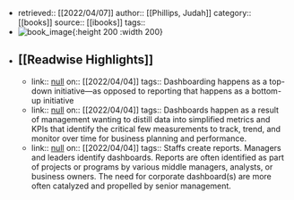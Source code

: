 - retrieved:: [[2022/04/07]]
  author:: [[Phillips, Judah]]
  category:: [[books]]
  source:: [[ibooks]]
  tags::
- ![book_image](https://readwise-assets.s3.amazonaws.com/static/images/default-book-icon-4.11327a2af05a.png){:height 200 :width 200}
- ## [[Readwise Highlights]]
	- link:: [null](null)
	  on:: [[2022/04/04]]
	  tags:: 
	  Dashboarding happens as a top-down initiative—as opposed to reporting that happens as a bottom-up initiative
	- link:: [null](null)
	  on:: [[2022/04/04]]
	  tags:: 
	  Dashboards happen as a result of management wanting to distill data into simplified metrics and KPIs that identify the critical few measurements to track, trend, and monitor over time for business planning and performance.
	- link:: [null](null)
	  on:: [[2022/04/04]]
	  tags:: 
	  Staffs create reports. Managers and leaders identify dashboards. Reports are often identified as part of projects or programs by various middle managers, analysts, or business owners. The need for corporate dashboard(s) are more often catalyzed and propelled by senior management.